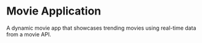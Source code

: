 # Movie Application 
A dynamic movie app that showcases trending movies using real-time data from a movie API.
